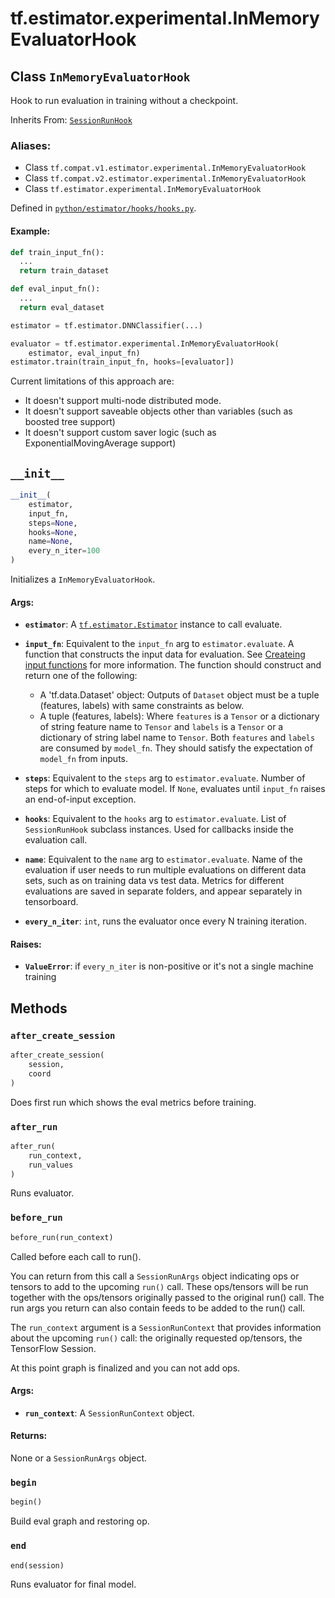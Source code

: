 <div itemscope itemtype="http://developers.google.com/ReferenceObject">
<meta itemprop="name" content="tf.estimator.experimental.InMemoryEvaluatorHook" />
<meta itemprop="path" content="Stable" />
<meta itemprop="property" content="__init__"/>
<meta itemprop="property" content="after_create_session"/>
<meta itemprop="property" content="after_run"/>
<meta itemprop="property" content="before_run"/>
<meta itemprop="property" content="begin"/>
<meta itemprop="property" content="end"/>
</div>

# tf.estimator.experimental.InMemoryEvaluatorHook

## Class `InMemoryEvaluatorHook`

Hook to run evaluation in training without a checkpoint.

Inherits From: [`SessionRunHook`](../../../tf/estimator/SessionRunHook.md)

### Aliases:

* Class `tf.compat.v1.estimator.experimental.InMemoryEvaluatorHook`
* Class `tf.compat.v2.estimator.experimental.InMemoryEvaluatorHook`
* Class `tf.estimator.experimental.InMemoryEvaluatorHook`



Defined in [`python/estimator/hooks/hooks.py`](https://github.com/tensorflow/estimator/tree/master/tensorflow_estimator/python/estimator/hooks/hooks.py).

<!-- Placeholder for "Used in" -->


#### Example:



```python
def train_input_fn():
  ...
  return train_dataset

def eval_input_fn():
  ...
  return eval_dataset

estimator = tf.estimator.DNNClassifier(...)

evaluator = tf.estimator.experimental.InMemoryEvaluatorHook(
    estimator, eval_input_fn)
estimator.train(train_input_fn, hooks=[evaluator])
```

Current limitations of this approach are:

* It doesn't support multi-node distributed mode.
* It doesn't support saveable objects other than variables (such as boosted
  tree support)
* It doesn't support custom saver logic (such as ExponentialMovingAverage
  support)

<h2 id="__init__"><code>__init__</code></h2>

``` python
__init__(
    estimator,
    input_fn,
    steps=None,
    hooks=None,
    name=None,
    every_n_iter=100
)
```

Initializes a `InMemoryEvaluatorHook`.


#### Args:


* <b>`estimator`</b>: A <a href="../../../tf/estimator/Estimator.md"><code>tf.estimator.Estimator</code></a> instance to call evaluate.
* <b>`input_fn`</b>:  Equivalent to the `input_fn` arg to `estimator.evaluate`. A
  function that constructs the input data for evaluation.
  See [Createing input functions](
  https://tensorflow.org/guide/premade_estimators#create_input_functions)
  for more information. The function should construct and return one of
  the following:

    * A 'tf.data.Dataset' object: Outputs of `Dataset` object must be a
      tuple (features, labels) with same constraints as below.
    * A tuple (features, labels): Where `features` is a `Tensor` or a
      dictionary of string feature name to `Tensor` and `labels` is a
      `Tensor` or a dictionary of string label name to `Tensor`. Both
      `features` and `labels` are consumed by `model_fn`. They should
      satisfy the expectation of `model_fn` from inputs.

* <b>`steps`</b>: Equivalent to the `steps` arg to `estimator.evaluate`.  Number of
  steps for which to evaluate model. If `None`, evaluates until `input_fn`
  raises an end-of-input exception.
* <b>`hooks`</b>: Equivalent to the `hooks` arg to `estimator.evaluate`. List of
  `SessionRunHook` subclass instances. Used for callbacks inside the
  evaluation call.
* <b>`name`</b>:  Equivalent to the `name` arg to `estimator.evaluate`. Name of the
  evaluation if user needs to run multiple evaluations on different data
  sets, such as on training data vs test data. Metrics for different
  evaluations are saved in separate folders, and appear separately in
  tensorboard.
* <b>`every_n_iter`</b>: `int`, runs the evaluator once every N training iteration.


#### Raises:


* <b>`ValueError`</b>: if `every_n_iter` is non-positive or it's not a single machine
  training



## Methods

<h3 id="after_create_session"><code>after_create_session</code></h3>

``` python
after_create_session(
    session,
    coord
)
```

Does first run which shows the eval metrics before training.


<h3 id="after_run"><code>after_run</code></h3>

``` python
after_run(
    run_context,
    run_values
)
```

Runs evaluator.


<h3 id="before_run"><code>before_run</code></h3>

``` python
before_run(run_context)
```

Called before each call to run().

You can return from this call a `SessionRunArgs` object indicating ops or
tensors to add to the upcoming `run()` call.  These ops/tensors will be run
together with the ops/tensors originally passed to the original run() call.
The run args you return can also contain feeds to be added to the run()
call.

The `run_context` argument is a `SessionRunContext` that provides
information about the upcoming `run()` call: the originally requested
op/tensors, the TensorFlow Session.

At this point graph is finalized and you can not add ops.

#### Args:


* <b>`run_context`</b>: A `SessionRunContext` object.


#### Returns:

None or a `SessionRunArgs` object.


<h3 id="begin"><code>begin</code></h3>

``` python
begin()
```

Build eval graph and restoring op.


<h3 id="end"><code>end</code></h3>

``` python
end(session)
```

Runs evaluator for final model.




